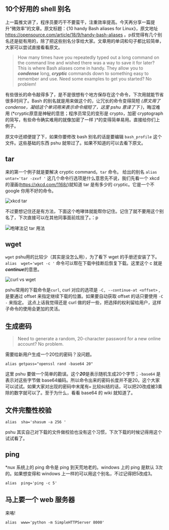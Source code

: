 10个好用的 shell 别名
----

上一篇推文讲了，程序员要巧干不要蛮干，注重效率提高。今天再分享一篇提升“微效率”的文章。原文标题：《10 handy Bash aliases for Linux》，原文地址 https://opensource.com/article/18/9/handy-bash-aliases 。p叔觉得有几个别名还是挺有用的，除了把这些别名分享给大家。文章用的单词和句子都比较简单，大家可以尝试直接看看原文。

>How many times have you repeatedly typed out a long command on the command line and wished there was a way to save it for later? This is where Bash aliases come in handy. They allow you to ***condense*** long, ***cryptic*** commands down to something easy to remember and use. Need some examples to get you started? No problem!

有些很长的命令敲得多了，是不是很想有个地方保存在这个命令，下次用就能节省很多时间了。Bash 的别名就是用来做这个的，让冗长的命令变得简短 *(原文用了 condense，凝结这个单词用来表示命令缩短了，这里 pshu 意译了下 )*，晦涩难用 (*cryptic原意是神秘的意思；程序员常见的变形是 crypto，加密 cryptograph 的简写，有些命令确实难用的就像加密了一样 )*的变得简单易用。直接给你们上例子。

 原文中还顺便提了下，如果你要修改 bash 别名的话是要编辑  `bash_profile`  这个文件。这些基础的东西 pshu 就带过了。如果不知道的可以去看下原文。

## tar 
来的第一个例子就是要解决 cryptic command。`tar` 命令。
给出的别名 `alias  untar='tar -zxvf '` 这几个命令行选项是什么意思先不说，我们先看一个 xkcd 的漫画(https://xkcd.com/1168/)就知道 tar 是有多少的 cryptic。它是一个不 google 你用不好的命令。

![xkcd  tar](http://cdn2.51ulong.com/18-11-1/42769127.jpg)

不过要想记住还是有方法，下面这个咆哮体就能帮你记住。记住了就不要用这个别名了，下次直接可以在其他同事面前炫技了。：p

![咆哮法记 tar 用法](http://cdn2.51ulong.com/18-11-1/56585117.jpg)

## wget

`wget` pshu用的比较少（其实是没怎么用），为了看下 wget 的手册还安装了下。`alias  wget='wget -c '` 命令可以帮在下载中挂断后恢复下载。这里这个 c 就是***continue***的意思。

![curl vs wget ](http://cdn2.51ulong.com/18-11-2/31464466.jpg)

pshu常用的下载命令是`curl`, curl 对应的选项是 `-C, --continue-at <offset>` , 是要通过 offset 来指定继续下载的位置。如果要自动获取 offset 的话只要使用 `-C -` 来指定。 这点上话我觉得还是 curl 做的好一些，把选择的权利留给用户，这样子命令的使用会更加的灵活。

## 生成密码

> Need to generate a random, 20-character password for a new online account? No problem.

需要给新用户生成一个20位的密码？没问题。
```
alias getpass="openssl rand -base64 20"
```
这里 pshu 要做一个简单的勘误。这个***20***是表示随机生成20个字节；`-base64` 是表示对这些字节做 base64编码。所以命令出来的密码长度并不是20。这个大家可以试试。如果大家对出现的密码中末尾有`=` 比较纠结的话，可以把20改成被3乘除的数字就可以了。至于为什么，看看 base64 的 wiki 就知道了。

## 文件完整性校验

```
alias  sha='shasum -a 256 '
```
pshu 其实自己对下载的文件做校验也没有这个习惯，下次下载的时候记得用这个试试看了。

## ping 

*nux 系统上的 ping 命令是 ping 到天荒地老的。windows 上的 ping 是默认 3次的。如果想变得和 windows 上一样的可以用这个别名，不过记得把5改成3。
```
alias  ping='ping -c 5'
```

## 马上要一个 web 服务器

来咯!

```
alias  www='python -m SimpleHTTPServer 8000'
```
<!--stackedit_data:
eyJoaXN0b3J5IjpbMTgxODM0MDI3NiwtMTU0OTMxNDAxMSwxMz
Q4MzE2ODU2LDgwNzgxMzA4MiwxNjMxODI3NzUxLDEwNDU1ODUz
NzEsMTk1NjY5NzEwNCwtMjAxOTE3OTg1LC01OTI3MDI2OTUsMT
c5NDk1NDY4LC00Mjk3MzE0MjAsMTUzNzg2MzIyOCwtMjY2MjQw
OTE2LC0xMDU2Mjk2MzgyLC0zMzcxMzE5OSwtMTg5MTA0MDY2NC
w1NTkxNzU5OSwtMTc3NTc1NTEyNSwtMTUyMTk5MTQyMiw0MTcy
MzEyOTJdfQ==
-->